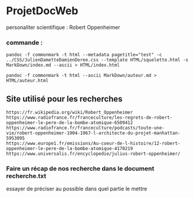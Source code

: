 # ProjetDocWeb
personaliter scientifique : Robert Oppenheimer


### commande :

    pandoc -f commonmark -t html --metadata pagetitle="test" -c ../CSS/JulienDametteDamienDoree.css --template HTML/squelette.html -s MarkDown/index.md --ascii > HTML/index.html
    
    pandoc -f commonmark -t html --ascii MarkDown/auteur.md > HTML/auteur.html

## Site utilisé pour les recherches

    https://fr.wikipedia.org/wiki/Robert_Oppenheimer
    https://www.radiofrance.fr/franceculture/les-regrets-de-robert-oppenheimer-le-pere-de-la-bombe-atomique-6509412
    https://www.radiofrance.fr/franceculture/podcasts/toute-une-vie/robert-oppenheimer-1904-1967-l-architecte-du-projet-manhattan-5953095
    https://www.europe1.fr/emissions/Au-coeur-de-l-histoire/12-robert-oppenheimer-le-pere-de-la-bombe-atomique-4170219
    https://www.universalis.fr/encyclopedie/julius-robert-oppenheimer/



### Faire un récap de nos recherche dans le document recherche.txt 

essayer de préciser au possible dans quel partie le mettre